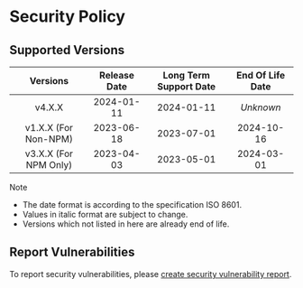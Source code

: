 # Security Policy

## Supported Versions

| **Versions** | **Release Date** | **Long Term Support Date** | **End Of Life Date** |
|:-:|:-:|:-:|:-:|
| v4.X.X | 2024-01-11 | 2024-01-11 | *Unknown* |
| v1.X.X (For Non-NPM) | 2023-06-18 | 2023-07-01 | 2024-10-16 |
| v3.X.X (For NPM Only) | 2023-04-03 | 2023-05-01 | 2024-03-01 |

> [!NOTE]
> - The date format is according to the specification ISO 8601.
> - Values in italic format are subject to change.
> - Versions which not listed in here are already end of life.

## Report Vulnerabilities

To report security vulnerabilities, please [create security vulnerability report](https://github.com/hugoalh/hugoalh/blob/main/guides/hxhs-universal-contributing.md#create-security-vulnerability-report).

